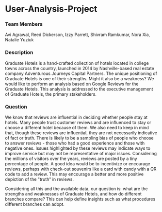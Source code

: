 # User-Analysis-Project
### Team Members
Avi Agrawal, Reed Dickerson, Izzy Parrett, Shivram Ramkumar, Nora Xia, Natalie Yuziuk

### Description
Graduate Hotels is a hand-crafted collection of hotels located in college towns across the country, launched in 2014 by Nashville-based real estate company Adventurous Journeys Capital Partners. The unique positioning of Graduate Hotels is one of their strengths. Might it also be a weakness? We would like to perform an analysis based on Google Reviews for the Graduate Hotels. This analysis is addressed to the executive management of Graduate Hotels, the primary stakeholders.

### Question
We know that reviews are influential in deciding whether people stay at hotels. Many people trust customer reviews and are influenced to stay or choose a different hotel because of them. We also need to keep in mind that, though these reviews are influential, they are not necessarily indicative of fact or truth. There is likely to be a sampling bias of people who choose to answer reviews - those who had a good experience and those with negative ones. Issues highlighted by these reviews may indicate ways to improve service but may not be representative of major issues. Considering the millions of visitors over the years, reviews are posted by a tiny percentage of people. A good idea would be to incentivize or encourage reviews, perhaps with check-out souvenirs like a card with candy with a QR code to add a review. This may encourage a better and more positive depiction of the "truth" in reviews.

Considering all this and the available data, our question is: what are the strengths and weaknesses of Graduate Hotels, and how do different branches compare? This can help define insights such as what procedures different branches can adopt.
